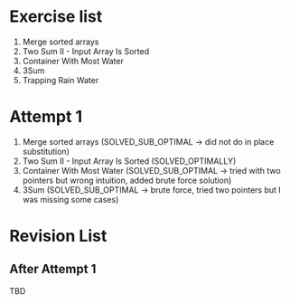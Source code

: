 # Exercise list
1. Merge sorted arrays
2. Two Sum II - Input Array Is Sorted
3. Container With Most Water
4. 3Sum
5. Trapping Rain Water

# Attempt 1
1. Merge sorted arrays (SOLVED_SUB_OPTIMAL -> did not do in place substitution)
2. Two Sum II - Input Array Is Sorted (SOLVED_OPTIMALLY)
3. Container With Most Water (SOLVED_SUB_OPTIMAL -> tried with two pointers but wrong intuition, added brute force solution)
4. 3Sum (SOLVED_SUB_OPTIMAL -> brute force, tried two pointers but I was missing some cases)

# Revision List
## After Attempt 1
TBD
